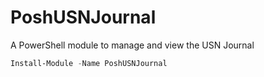 # PoshUSNJournal
A PowerShell module to manage and view the USN Journal

```PowerShell
Install-Module -Name PoshUSNJournal
```
